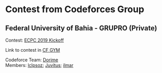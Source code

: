# Contest from Codeforces Group
## Federal University of Bahia - GRUPRO (Private)

Contest: [ECPC 2019 Kickoff](https://codeforces.com/group/QlsCcB22aH/contest/306381)

Link to contest in [CF GYM](https://codeforces.com/gym/102881)

Codeforce Team: [Dorime](https://codeforces.com/team/67616)\
Members: [lclpsoz](https://codeforces.com/profile/lclpsoz);
[Juvitus](https://codeforces.com/profile/Juvitus);
[ilmar](https://codeforces.com/profile/ilmar)
